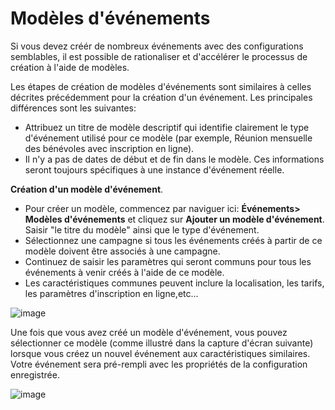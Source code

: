 Modèles d'événements
====================

Si vous devez créér de nombreux événements avec des configurations semblables, il est possible de rationaliser et d'accélérer le processus de création à l'aide de modèles.

Les étapes de création de modèles d'événements sont similaires à celles décrites précédemment pour la création d'un événement. Les principales différences sont les suivantes:

-   Attribuez un titre de modèle descriptif qui identifie clairement le type d'événement utilisé pour ce modèle (par exemple, Réunion mensuelle des bénévoles avec inscription en ligne).
-   Il n'y a pas de dates de début et de fin dans le modèle. Ces informations seront toujours spécifiques à une instance d'événement réelle.

**Création d'un modèle d'événement**.

-   Pour créer un modèle, commencez par naviguer ici: **Événements> Modèles d'événements** et cliquez sur **Ajouter un modèle d'événement**. Saisir "le titre du modèle" ainsi que le type d'événement.
-   Sélectionnez une campagne si tous les événements créés à partir de ce modèle doivent être associés à une campagne.
-   Continuez de saisir les paramètres qui seront communs pour tous les événements à venir créés à l'aide de ce modèle.
-   Les caractéristiques communes peuvent inclure la localisation, les tarifs, les paramètres d'inscription en ligne,etc...

![image](../img/event_template_setup.png)

Une fois que vous avez créé un modèle d'événement, vous pouvez sélectionner ce modèle (comme illustré dans la capture d'écran suivante) lorsque vous créez un nouvel événement aux caractéristiques similaires. Votre événement sera pré-rempli avec les propriétés de la configuration enregistrée.

![image](../img/event_template_new.png)

